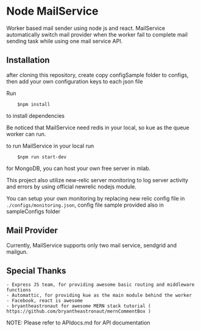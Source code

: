 # Node MailService

Worker based mail sender using node js and react. MailService automatically switch mail provider when the worker fail to complete mail sending task while using one mail service API.


## Installation
after cloning this repository, create copy configSample folder to configs, then add your own configuration keys to each json file

Run 
```
	$npm install
```

to install dependencies

Be noticed that MailService need redis in your local, so kue as the queue worker can run.

to run MailService in your local run
```
	$npm run start-dev
```
for MongoDB, you can host your own free server in mlab.

This project also utilize new-relic server monitoring to log server activity and errors by using official newrelic nodejs module.

You can setup your own monitoring by replacing new relic config file in `./configs/monitoring.json`, config file sample provided also in sampleConfigs folder


## Mail Provider
Currently, MailService supports only two mail service, sendgrid and 
mailgun.

## Special Thanks
	- Express JS team, for providing awesome basic routing and middleware functions
	- Automattic, for providing kue as the main module behind the worker
	- Facebook, react is awesome
	- bryantheastronaut for awesome MERN stack tutorial ( https://github.com/bryantheastronaut/mernCommentBox )


NOTE: Please refer to APIdocs.md for API documentation
